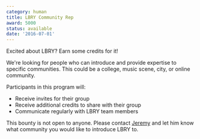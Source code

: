 ```yaml
---
category: human
title: LBRY Community Rep
award: 5000
status: available
date: '2016-07-01'
---
```


Excited about LBRY? Earn some credits for it!

We're looking for people who can introduce and provide expertise to specific communities. This could be a college, music scene, city, or online community.

Participants in this program will:

- Receive invites for their group
- Receive additional credits to share with their group
- Communicate regularly with LBRY team members

This bounty is not open to anyone. Please contact [Jeremy](mailto:jeremy@lbry.io) and let him know what community you would like to introduce LBRY to.
